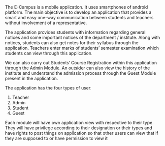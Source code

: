 The E-Campus is a mobile application. It uses smartphones of android 
platform. The main objective is to develop an application that provides a smart and 
easy one-way communication between students and teachers without involvement of 
a representative.

The application provides students with information regarding general notices 
and some important notices of the department / institute. Along with notices, 
students can also get notes for their syllabus through the application. Teachers enter 
marks of students’ semester examination which students can view through this 
application.

We can also carry out Students’ Course Registration within this application 
through the Admin Module. An outsider can also view the history of the institute and 
understand the admission process through the Guest Module present in the 
application.

The application has the four types of user:
1. Teacher 
2. Admin
3. Student
4. Guest

Each module will have own application view with respective to their type. They will 
have privilege according to their designation or their types and have rights to post 
things on application so that other users can view that if they are supposed to or 
have permission to view it
